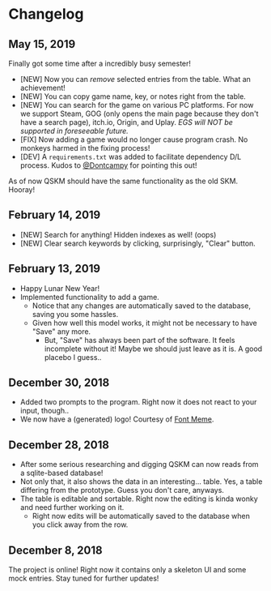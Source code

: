 # Changelog
## May 15, 2019
Finally got some time after a incredibly busy semester!
* [NEW] Now you can *remove* selected entries from the table. What an achievement!
* [NEW] You can copy game name, key, or notes right from the table.
* [NEW] You can search for the game on various PC platforms. For now we support
Steam, GOG (only opens the main page because they don't have a search page), itch.io, 
Origin, and Uplay. *EGS will NOT be supported in foreseeable future.*
* [FIX] Now adding a game would no longer cause program crash. No monkeys harmed
in the fixing process!
* [DEV] A `requirements.txt` was added to facilitate dependency D/L process. Kudos to
[@Dontcampy](https://github.com/Dontcampy) for pointing this out!

As of now QSKM should have the same functionality as the old SKM. Hooray!

## February 14, 2019
* [NEW] Search for anything! Hidden indexes as well! (oops)
* [NEW] Clear search keywords by clicking, surprisingly, "Clear" button.

## February 13, 2019
* Happy Lunar New Year!
* Implemented functionality to add a game.
    - Notice that any changes are automatically saved to the database, saving you some hassles.
    - Given how well this model works, it might not be necessary to have "Save" any more.
        - But, "Save" has always been part of the software. It feels incomplete without it! Maybe we should just leave as it is. A good placebo I guess..

## December 30, 2018
* Added two prompts to the program. Right now it does not react to your input, though..
* We now have a (generated) logo! Courtesy of [Font Meme](https://fontmeme.com/fallout-font/). 

## December 28, 2018
* After some serious researching and digging QSKM can now reads from a sqlite-based database! 
* Not only that, it also shows the data in an interesting... table. Yes, a table differing from the prototype. Guess you don't care, anyways.
* The table is editable and sortable. Right now the editing is kinda wonky and need further working on it.
    - Right now edits will be automatically saved to the database when you click away from the row.

## December 8, 2018
The project is online! Right now it contains only a skeleton UI and some mock entries. Stay tuned for further updates!
